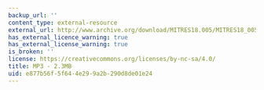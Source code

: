 ```yaml
---
backup_url: ''
content_type: external-resource
external_url: http://www.archive.org/download/MITRES18.005/MITRES18_005S10_BigPictureIntegrals_Summary_32k.mp3
has_external_licence_warning: true
has_external_license_warning: true
is_broken: ''
license: https://creativecommons.org/licenses/by-nc-sa/4.0/
title: MP3 - 2.3MB
uid: e877b56f-5f64-4e29-9a2b-290d8de01e24
---
```

